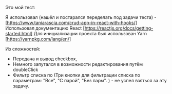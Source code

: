 Это мой тест:

Я использовал (нашёл и постарался переделать под задачи теста) - [https://www.taniarascia.com/crud-app-in-react-with-hooks/]
Использовал документацию React [https://reactjs.org/docs/getting-started.html]
Для инициализации проекта был использован Yarn [https://yarnpkg.com/lang/en/]


Из сложностей: 
* Передача и вывод checkbox,
* Немного запутался в возможности редактирования путём doubleClick
* Фильтр списка по (Три кнопки для фильтрации списка по параметрам: "Все", "С парой", "Без пары".
) - не успел взяться за эту задачу.
